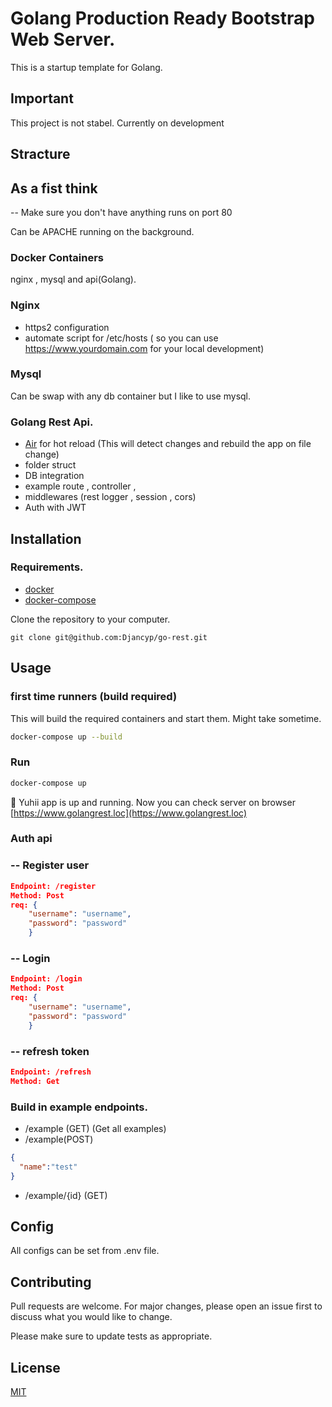 # Golang Production Ready Bootstrap Web Server.

This is a startup template for Golang.

## Important

This project is not stabel. Currently on development


## Stracture

## As a fist think
-- Make sure you don't have anything runs on port 80

Can be APACHE running on the background.

### Docker Containers
nginx , mysql and api(Golang).

### Nginx
- https2 configuration
- automate script for /etc/hosts ( so you can use https://www.yourdomain.com for your local development)

### Mysql
Can be swap with any db container but I like to use mysql.

### Golang Rest Api.
- [Air](https://github.com/cosmtrek/air) for hot reload (This will detect changes and rebuild the app on file change)
- folder struct
- DB integration
- example route , controller , 
- middlewares (rest logger , session , cors)
- Auth with JWT


## Installation
### Requirements.
- [docker](https://www.docker.com/)
- [docker-compose](https://docs.docker.com/compose/)

Clone the repository to your computer.

```git
git clone git@github.com:Djancyp/go-rest.git
```

## Usage

### first time runners  (build required)
This will build the required containers and start them. Might take sometime.
```bash
docker-compose up --build
```
### Run
```bash
docker-compose up
``````
🚀 Yuhii app is up and running.
Now you can check server on browser [https://www.golangrest.loc](https://www.golangrest.loc)

### Auth api
### -- Register user
```json
Endpoint: /register
Method: Post
req: {
    "username": "username",
    "password": "password"
    }
``````
### -- Login

```json
Endpoint: /login
Method: Post
req: {
    "username": "username",
    "password": "password"
    }
``````
### -- refresh token

```json
Endpoint: /refresh
Method: Get
``````

### Build in example endpoints.
- /example (GET) (Get all examples)
- /example(POST)
```json
{
  "name":"test"
}
```
- /example/{id} (GET)

## Config
All configs can be set from .env file.

## Contributing
Pull requests are welcome. For major changes, please open an issue first to discuss what you would like to change.

Please make sure to update tests as appropriate.

## License
[MIT](https://choosealicense.com/licenses/mit/)
